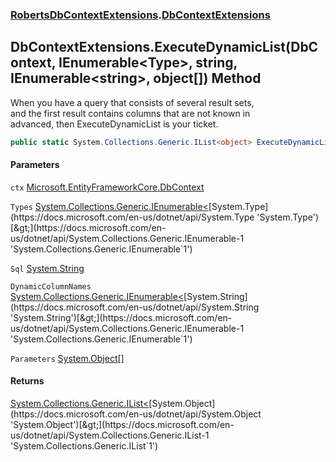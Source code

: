 ### [RobertsDbContextExtensions](RobertsDbContextExtensions 'RobertsDbContextExtensions').[DbContextExtensions](DbContextExtensions 'RobertsDbContextExtensions.DbContextExtensions')
## DbContextExtensions.ExecuteDynamicList(DbContext, IEnumerable&lt;Type&gt;, string, IEnumerable&lt;string&gt;, object[]) Method
When you have a query that consists of several result sets,  
and the first result contains columns that are not known in   
advanced, then ExecuteDynamicList is your ticket.  
```csharp
public static System.Collections.Generic.IList<object> ExecuteDynamicList(this Microsoft.EntityFrameworkCore.DbContext ctx, System.Collections.Generic.IEnumerable<System.Type> Types, string Sql, System.Collections.Generic.IEnumerable<string> DynamicColumnNames=null, params object[] Parameters);
```
#### Parameters
<a name='RobertsDbContextExtensions_DbContextExtensions_ExecuteDynamicList(Microsoft_EntityFrameworkCore_DbContext_System_Collections_Generic_IEnumerable_System_Type__string_System_Collections_Generic_IEnumerable_string__object__)_ctx'></a>
`ctx` [Microsoft.EntityFrameworkCore.DbContext](https://docs.microsoft.com/en-us/dotnet/api/Microsoft.EntityFrameworkCore.DbContext 'Microsoft.EntityFrameworkCore.DbContext')  
  
<a name='RobertsDbContextExtensions_DbContextExtensions_ExecuteDynamicList(Microsoft_EntityFrameworkCore_DbContext_System_Collections_Generic_IEnumerable_System_Type__string_System_Collections_Generic_IEnumerable_string__object__)_Types'></a>
`Types` [System.Collections.Generic.IEnumerable&lt;](https://docs.microsoft.com/en-us/dotnet/api/System.Collections.Generic.IEnumerable-1 'System.Collections.Generic.IEnumerable`1')[System.Type](https://docs.microsoft.com/en-us/dotnet/api/System.Type 'System.Type')[&gt;](https://docs.microsoft.com/en-us/dotnet/api/System.Collections.Generic.IEnumerable-1 'System.Collections.Generic.IEnumerable`1')  
  
<a name='RobertsDbContextExtensions_DbContextExtensions_ExecuteDynamicList(Microsoft_EntityFrameworkCore_DbContext_System_Collections_Generic_IEnumerable_System_Type__string_System_Collections_Generic_IEnumerable_string__object__)_Sql'></a>
`Sql` [System.String](https://docs.microsoft.com/en-us/dotnet/api/System.String 'System.String')  
  
<a name='RobertsDbContextExtensions_DbContextExtensions_ExecuteDynamicList(Microsoft_EntityFrameworkCore_DbContext_System_Collections_Generic_IEnumerable_System_Type__string_System_Collections_Generic_IEnumerable_string__object__)_DynamicColumnNames'></a>
`DynamicColumnNames` [System.Collections.Generic.IEnumerable&lt;](https://docs.microsoft.com/en-us/dotnet/api/System.Collections.Generic.IEnumerable-1 'System.Collections.Generic.IEnumerable`1')[System.String](https://docs.microsoft.com/en-us/dotnet/api/System.String 'System.String')[&gt;](https://docs.microsoft.com/en-us/dotnet/api/System.Collections.Generic.IEnumerable-1 'System.Collections.Generic.IEnumerable`1')  
  
<a name='RobertsDbContextExtensions_DbContextExtensions_ExecuteDynamicList(Microsoft_EntityFrameworkCore_DbContext_System_Collections_Generic_IEnumerable_System_Type__string_System_Collections_Generic_IEnumerable_string__object__)_Parameters'></a>
`Parameters` [System.Object](https://docs.microsoft.com/en-us/dotnet/api/System.Object 'System.Object')[[]](https://docs.microsoft.com/en-us/dotnet/api/System.Array 'System.Array')  
  
#### Returns
[System.Collections.Generic.IList&lt;](https://docs.microsoft.com/en-us/dotnet/api/System.Collections.Generic.IList-1 'System.Collections.Generic.IList`1')[System.Object](https://docs.microsoft.com/en-us/dotnet/api/System.Object 'System.Object')[&gt;](https://docs.microsoft.com/en-us/dotnet/api/System.Collections.Generic.IList-1 'System.Collections.Generic.IList`1')  
